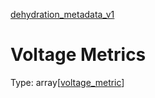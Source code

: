 



[dehydration_metadata_v1](dehydration_metadata_v1.md)
# Voltage Metrics

Type: array[[voltage_metric](voltage_metric.md)]